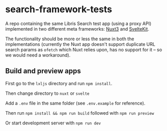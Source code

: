 # search-framework-tests

A repo containing the same Libris Search test app (using a proxy API) implemented in two different meta frameworks: [Nuxt3](https://nuxt.com/) and [SvelteKit](https://kit.svelte.dev/).

The functionality should be more or less the same in both the implementations (currently the Nuxt app doesn't support duplicate URL search params as `ofetch` which Nuxt relies upon, has no support for it – so we would need a workaround).


## Build and preview apps
First go to the `lxljs` directory and run `npm install`.

Then change directory to `nuxt` or `svelte`

Add a `.env` file in the same folder (see `.env.example` for reference).

Then run `npm install && npm run build`
followed with `npm run preview`

Or start development server with `npm run dev`
